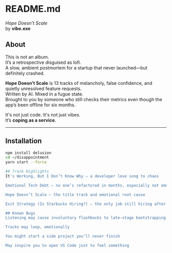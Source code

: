 # README.md  
*Hope Doesn’t Scale*  
by **vibe.exe**

## About

This is not an album.  
It’s a retrospective disguised as lofi.  
A slow, ambient postmortem for a startup that never launched—but definitely crashed.

**Hope Doesn’t Scale** is 13 tracks of melancholy, false confidence, and quietly unresolved feature requests.  
Written by AI. Mixed in a fugue state.  
Brought to you by someone who still checks their metrics even though the app’s been offline for six months.

It's not just code. It's not just vibes.  
It’s **coping as a service**.

---

## Installation

```bash
npm install delusion
cd ~/disappointment
yarn start --force

## Track Highlights
It's Working, But I Don’t Know Why – a developer love song to chaos

Emotional Tech Debt – no one’s refactored in months, especially not emotionally

Hope Doesn’t Scale – the title track and emotional root cause

Exit Strategy (Is Starbucks Hiring?) – the only job still hiring after the dream dies

## Known Bugs
Listening may cause involuntary flashbacks to late-stage bootstrapping

Tracks may loop, emotionally

You might start a side project you’ll never finish

May inspire you to open VS Code just to feel something
